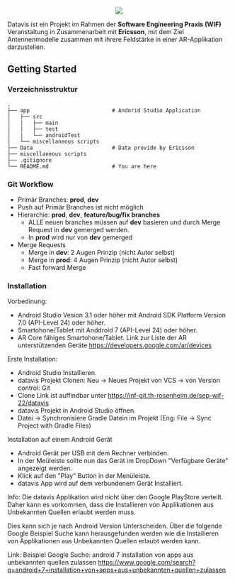 <p align="center">
  <img src="https://inf-git.th-rosenheim.de/sep-wif-22/datavis/-/wikis/resources/datavis_logo.png" />
</p>

Datavis ist ein Projekt im Rahmen der **Software Engineering Praxis (WIF)** Veranstaltung in Zusammenarbeit mit **Ericsson**, mit dem Ziel Antennenmodelle zusammen mit ihrere Feldstärke in einer AR-Applikation darzustellen.

## Getting Started
### Verzeichnisstruktur
    .
    ├── app                          # Andorid Studio Application
    │   ├── src
    │   |   ├── main
    |   |   ├── test
    │   |   └── androidTest
    |   └── miscellaneous scripts
    ├── Data                         # Data provide by Ericsson
    ├── miscellaneous scripts
    ├── .gitignore
    └── README.md                    # You are here

### Git Workflow
- Primär Branches: **prod**, **dev**
- Push auf Primär Branches ist nicht möglich
- Hierarchie: **prod**, **dev**, **feature/bug/fix branches**
  - ALLE neuen branches müssen auf **dev** basieren und durch Merge Request in **dev** gemerged werden.
  - In **prod** wird nur von **dev** gemerged
- Merge Requests
  - Merge in **dev**: 2 Augen Prinzip (nicht Autor selbst)
  - Merge in **prod**: 4 Augen Prinzip (nicht Autor selbst)
  - Fast forward Merge


### Installation

Vorbedinung: 
- Android Studio Vesion 3.1 oder höher mit Android SDK Platform Version 7.0 (API-Level 24) oder höher.
- Smartohone/Tablet mit Anddroid 7 (API-Level 24) oder höher.  
- AR Core fähiges Smartohone/Tablet. Link zur Liste der AR unterstützenden Geräte  https://developers.google.com/ar/devices

Erste Installation: 
- Android Studio Installieren. 
- datavis Projekt Clonen: Neu -> Neues Projekt von VCS -> von Version control: Git 
- Clone Link ist auffindbar unter https://inf-git.th-rosenheim.de/sep-wif-22/datavis 
- datavis Projekt in Android Studio öffnen. 
- Datei -> Synchronisiere Gradle Datein im Projekt (Eng: File -> Sync Project with Gradle Files)


Installation auf einem Android Gerät
- Android Gerät per USB mit dem Rechner verbinden. 
- In der Meüleiste sollte nun das Gerät im DropDown "Verfügbare Geräte" angezeigt werden. 
- Klick auf den "Play" Button in der Menüleiste. 
- datavis App wird auf dem verbundenem Gerät Installiert. 

Info: 
Die datavis Applikation wird nicht über den Google PlayStore verteilt. 
Daher kann es vorkommen, dass die Installieren von Applikationen aus Unbekannten Quellen erlaubt werden muss.

Dies kann sich je nach Android Version Unterscheiden. 
Über die folgende Google Beispiel Suche kann herausgefunden werden wie 
die Installieren von Applikationen aus Unbekannten Quellen erlaubt werden kann.

Link: Beispiel Google Suche: android 7 installation von apps aus unbekannten quellen zulassen
https://www.google.com/search?q=android+7+installation+von+apps+aus+unbekannten+quellen+zulassen


